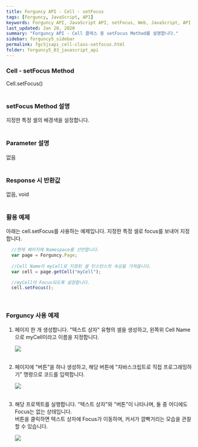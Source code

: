 ```yaml
---
title: Forguncy API - Cell - setFocus
tags: [Forguncy, JavaScript, API]
keywords: Forguncy API, JavaScript API, setFocus, Web, JavaScript, API
last_updated: Jan 20, 2020
summary: "Forguncy API - Cell 클래스 중 setFocus Method를 설명합니다."
sidebar: forguncy5_sidebar
permalink: fgc5jsapi_cell-class-setfocus.html
folder: forguncy5_03_javascript_api
---
```


### Cell - setFocus Method
Cell.setFocus()
<br /><br />

### setFocus Method 설명
지정한 특정 셀의 배경색을 설정합니다.
<br /><br />

### Parameter 설명
없음
<br /><br />

### Response 시 반환값
없음, void
<br /><br />

### 활용 예제
아래는 cell.setFocus를 사용하는 예제입니다. 지정한 특정 셀로 focus를 보내어 지정합니다.
<br />

~~~javascript
  //현재 페이지에 Namespace를 선언합니다.
  var page = Forguncy.Page;
  
  //Cell Name이 myCell로 지정된 셀 인스턴스의 속성을 가져옵니다.
  var cell = page.getCell("myCell");

  //myCell이 Focus되도록 설정합니다.
  cell.setFocus();
~~~

<br />

### Forguncy 사용 예제

1. 페이지 한 개 생성합니다. "텍스트 상자" 유형의 셀을 생성하고, 왼쪽위 Cell Name으로 myCell이라고 이름을 지정합니다.

    ![]({{site.url}}/images/forguncy5/ex-ss_cell-hasfocus01.png)
    <br /><br />

2. 페이지에 "버튼"을 하나 생성하고, 해당 버튼에 "자바스크립트로 직접 프로그래밍하기" 명령으로 코드를 입력합니다.

    ![]({{site.url}}/images/forguncy5/ex-ss_cell-setfocus02.png)
    <br /><br />

3. 해당 프로젝트를 실행합니다. "텍스트 상자"와 "버튼"이 나타나며, 둘 중 어디에도 Focus는 없는 상태입니다.<br />
    버튼을 클릭하면 텍스트 상자에 Focus가 이동하며, 커서가 깜빡거리는 모습을 관찰할 수 있습니다.

    ![]({{site.url}}/images/forguncy5/ex-ss_cell-setfocus03.gif)

<br /><br />
